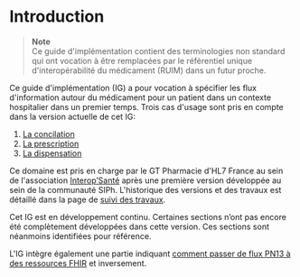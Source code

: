 
# Introduction


<blockquote class="stu-note">
  <p>
    <b>Note</b>
    <br>
    Ce guide d'implémentation contient des terminologies non standard qui ont vocation à être remplacées par le référentiel unique d'interopérabilité du médicament (RUIM) dans un futur proche.
  </p>
</blockquote>


Ce guide d'implémentation (IG) a pour vocation à spécifier les flux d'information autour du médicament pour un patient dans un contexte hospitalier dans un premier temps.
Trois cas d'usage sont pris en compte dans la version actuelle de cet IG:

1. [La concilation](conciliation-Intro.html)
1. [La prescription](prescription-Intro.html)
1. [La dispensation](dispensation-Intro.html)

Ce domaine est pris en charge par le GT Pharmacie d'HL7 France au sein de l'association [Interop’Santé](https://www.interopsante.org/) après une première version développée au sein de la communauté SIPh. L'historique des versions et des travaux est détaillé dans la page de [suivi des travaux](suivitravaux.html).

Cet IG est en développement continu. Certaines sections n’ont pas encore été complètement développées dans cette version. Ces sections sont néanmoins identifiées pour référence.

L'IG intègre également une partie indiquant [comment passer de flux PN13 à des ressources FHIR](transformationPN13-FHIR.html) et inversement.

